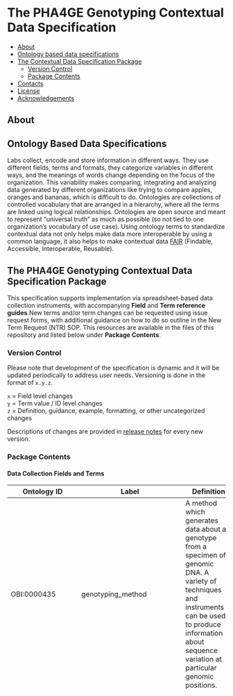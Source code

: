 # The PHA4GE Genotyping Contextual Data Specification

  - [About](#about)
  - [Ontology based data specifications](#ontology-based-data-specifications)
  - [The  Contextual Data Specification Package](#the--contextual-data-specification-package)
    - [Version Control](#version-control)
    - [Package Contents](#package-contents)
  - [Contacts](#contacts)
  - [License](#license)
  - [Acknowledgements](#acknowledgements)

## About

<Blurb>


## Ontology Based Data Specifications

Labs collect, encode and store information in different ways. They use different fields, terms and formats, they categorize variables in different ways, and the meanings of words change depending on the focus of the organization. This variability makes comparing, integrating and analyzing data generated by different organizations like trying to compare apples, oranges and bananas, which is difficult to do. Ontologies are collections of controlled vocabulary that are arranged in a hierarchy, where all the terms are linked using logical relationships. Ontologies are open source and meant to represent “universal truth” as much as possible (so not tied to one organization’s vocabulary of use case). Using ontology terms to standardize contextual data not only helps make data more interoperable by using a common language, it also helps to make contextual data [FAIR](https://www.go-fair.org/fair-principles/) (Findable, Accessible, Interoperable, Reusable).

## The PHA4GE Genotyping Contextual Data Specification Package

This specification supports implementation via spreadsheet-based data collection instruments, with accompanying **Field** and **Term reference guides**.New terms and/or term changes can be requested using issue request forms, with additional guidance on how to do so outline in the New Term Request (NTR) SOP. This resources are available in the files of this repository and listed below under **Package Contents**.

### Version Control

Please note that development of the specification is dynamic and it will be updated periodically to address user needs. Versioning is done in the format of `x.y.z`.

`x` = Field level changes <br>
`y` = Term value / ID level changes <br>
`z` = Definition, guidance, example, formatting, or other uncategorized changes

Descriptions of changes are provided in [release notes](https://github.com/cidgoh/PHA4GE_genotyping_specification/releases) for every new version.

### Package Contents

#### Data Collection Fields and Terms

|Ontology ID|Label|Definition|Guidance|Permissable values (enums)|
|---|---|---|---|---|
|OBI:0000435|genotyping_method|A method which generates data about a genotype from a specimen of genomic DNA. A variety of techniques and instruments can be used to produce information about sequence variation at particular genomic positions.|Select the method from the picklist. If the desired method is missing, submit a New Term Request.|target loci based typing; MLST; cgMLST; wgMLST; rMLST; plasmidMLST; segment based typing; whole genome based typing; SNP typing; phylogenetic typing; LINcode; in silico serotyping; In silico species detection|
|GENEPIO:0102163|genotyping_schema_taxon|The taxon that the genotyping schema characterizes.|Select the taxon from the picklist. If the desired taxon is missing, submit a New Term Request. |Achromobacter [NCBITaxon:222]; Acinetobacter [NCBITaxon:469]; Acinetobacter baumannii [NCBITaxon:470]; Actinobacillus [NCBITaxon:713]; Aeromonas [NCBITaxon:642]; Aeromonas salmonicida [NCBITaxon:645]; Aggregatibacter actinomycetemcomitans [NCBITaxon:714]; Anaplasma phagocytophilum [NCBITaxon:948]; Arcobacter [NCBITaxon:28196]; Aspergillus fumigatus [NCBITaxon:746128]; Avibacterium paragallinarum [NCBITaxon:728]; Bacillus anthracis [NCBITaxon:1392]; Bacillus cereus [NCBITaxon:1396]; Bacillus licheniformis [NCBITaxon:1402]; Bacillus subtilis [NCBITaxon:1423]; Bacteroides fragilis [NCBITaxon:817]; Bartonella bacilliformis [NCBITaxon:774]; Bartonella henselae [NCBITaxon:38323]; Bartonella washoeensis [NCBITaxon:186739]; Blastocystis [NCBITaxon:12967]; Bordetella [NCBITaxon:517]; Bordetella pertussis [NCBITaxon:520]; Brachyspira [NCBITaxon:29521]; Brucella [NCBITaxon:234]; Brucella melitensis [NCBITaxon:29459]; Burkholderia cepacia [NCBITaxon:292]; Burkholderia mallei [NCBITaxon:13373]; Burkholderia pseudomallei [NCBITaxon:28450]; Campylobacter [NCBITaxon:194]; Campylobacter coli [NCBITaxon:195]; Campylobacter jejuni [NCBITaxon:197]; Candida albicans [NCBITaxon:5476]; Candida glabrata [NCBITaxon:5478]; Candida krusei [NCBITaxon:4909]; Candida tropicalis [NCBITaxon:5482]; Carnobacterium maltaromaticum [NCBITaxon:2751]; Chlamydiales [NCBITaxon:51291]; Citrobacter [NCBITaxon:544]; Clonorchis sinensis [NCBITaxon:79923]; Clostridioides [NCBITaxon:1870884]; Clostridioides difficile [NCBITaxon:1496]; Clostridium [NCBITaxon:1485]; Clostridium botulinum [NCBITaxon:1491]; Clostridium chauvoei [NCBITaxon:46867]; Clostridium perfringens [NCBITaxon:1502]; Clostridium septicum [NCBITaxon:1504]; Corynebacterium [NCBITaxon:1716]: Corynebacterium diptheriae [NCBITaxon:1717]; Corynebacterium pseudotuberculosis [NCBITaxon:1719]; Cronobacter [NCBITaxon:413496]; Cronobacter malonaticus [NCBITaxon:413503]; Cronobacter sakazakii [NCBITaxon:28141]; Cutibacterium acnes [NCBITaxon:1747]; Dichelobacter nodosus [NCBITaxon:870]; Edwardsiella [NCBITaxon:635]; Enterobacter [NCBITaxon:547]; Enterobacter cloacae [NCBITaxon:550]; Enterobacter hormaechei [NCBITaxon:158836]; Enterococcus [NCBITaxon:1350]; Enterococcus faecium [NCBITaxon:1352]; Enterococcus faecalis [NCBITaxon:1351]; Enterococcus hirae [NCBITaxon:1354]; Escherichia [NCBITaxon:561]; Escherichia coli [NCBITaxon:562]; Escherichia fergusonii [NCBITaxon:564]; Flavobacterium psychrophilum [NCBITaxon:96345]; Francisella tularensis [NCBITaxon:263]; Gallibacterium anatis [NCBITaxon:750]; Geotrichum [NCBITaxon:43987]; Glaessarella parasuis [NCBITaxon:738]; Haemophilus [NCBITaxon:724]; Haemophilus influenzae [NCBITaxon:727]; Helicobacter cinaedi [NCBITaxon:213]; Helicobacter pylori [NCBITaxon:210]; Helicobacter suis [NCBITaxon:104628]; Influenza A virus [NCBITaxon:11320]; Klebsiella [NCBITaxon:570]; Klebsiella aerogenes [NCBITaxon:548]; Klebsiella grimontii [NCBITaxon:2058152]; Klebsiella oxytoca [NCBITaxon:571]; Klebsiella michiganensis [NCBITaxon:1134687]; Klebsiella pasteurii [NCBITaxon:2587529]; Klebsiella pneumoniae [NCBITaxon:573]; Klebsiella pneumoniae subsp. pneumoniae [NCBITaxon:72407]; Klebsiella quasipneumoniae [NCBITaxon:1463165]; Klebsiella variicola [NCBITaxon:244366]; Kluyvera [NCBITaxon:579]; Kudoa septempunctata [NCBITaxon:751907]; Lactobacillus salivarius [NCBITaxon:1624]; Lactococcus garvieae [NCBITaxon:1363]; Legionella [NCBITaxon:445]; Legionella pneumophila [NCBITaxon:446]; Leptospira [NCBITaxon:171]; Liberibacter solanacearum [NCBITaxon:556287]; Listeria [NCBITaxon:1637]; Listeria monocytogenes [NCBITaxon:1639]; Macrococcus canis [NCBITaxon:1855823]; Macrococcus caseolyticus [NCBITaxon:69966]; Mammaliicoccus sciuri [NCBITaxon:1296]; Mannheimia haemolytica [NCBITaxon:75985]; Melissococcus plutonius [NCBITaxon:33970]; Moraxella [NCBITaxon:475]; Morganella morganii [NCBITaxon:582]; Mycobacteriaceae [NCBITaxon:1762]; Mycobacterium [NCBITaxon:1763]; Mycobacterium africanum [NCBITaxon:33894]; Mycobacterium bovis [NCBITaxon:1765]; Mycobacterium canetti [NCBITaxon:78331]; Mycobacterium tuberculosis [NCBITaxon:1773]; Mycobacterioides abscessus [NCBITaxon:36809]; Mycoplasma agalactiae [NCBITaxon:2110]; Mycoplasma anserisalpingitidis [NCBITaxon:519450]; Mycoplasma bovis [NCBITaxon:28903]; Mycoplasma flocculare [NCBITaxon:2128]; Mycoplasma gallisepticum [NCBITaxon:2096]; Mycoplasma genitalium [NCBITaxon:2097]; Mycoplasma hominis [NCBITaxon:2098]; Mycoplasma hypopneumoniae [NCBITaxon:2099]; Mycoplasma hyorhinis [NCBITaxon:2100]; Mycoplasma hyosynoviae [Mycoplasma hyosynoviae]; Mycoplasma iowae [NCBITaxon:2116]; Mycoplasma pneumoniae [NCBITaxon:722438]; Mycoplasma synoviae [NCBITaxon:2109]; Neisseria [NCBITaxon:482]; Neisseria meningitidis [NCBITaxon:487]; Orientia tustsugamushi [NCBITaxon:784]; Ornithobacterium rhinotracheale [NCBITaxon:28251]; Paenibacillus larvae [NCBITaxon:1464]; Pasteurella multocida [NCBITaxon:747]; Pediococcus pentosaceus [NCBITaxon:1255]; Photobacterium damselae [NCBITaxon:38293]; Photorhabdus [NCBITaxon:29487]; Piscirickettsia salmonis [NCBITaxon:1238]; Porphyromonas gingivalis [NCBITaxon:837]; Proteus [NCBITaxon:583]; Proteus mirabilis [NCBITaxon:584]; Providencia stuartii [NCBITaxon:588]; Pseudomonas [NCBITaxon:286]; Pseudomonas aeruginosa [NCBITaxon:287]; Pseudomonas fluorescens [NCBITaxon:294]; Pseudomonas putida [NCBITaxon:303]; Rhodococcus anatipestifer [NCBITaxon:1827]; Riemerella [NCBITaxon:34085]; Salmonella [NCBITaxon:590]; Salmonella enterica [NCBITaxon:28901]; Salmonella enterica subsp. enterica [NCBITaxon:59201]; Saprolegnia parasitica [NCBITaxon:101203]; Serratia [NCBITaxon:613]; Serratia marcescens [NCBITaxon:615]; Severe Acute Respiratory Syndrome Coronavirus 2 [NCBITaxon:2697049]; Shewanella [NCBITaxon:22]; Sinorhizobium [NCBITaxon:28105]; Staphylococcus [NCBITaxon:1279]; Staphylococcus argenteus [NCBITaxon:985002]; Staphylococcus aureus [NCBITaxon:1280]; Staphylococcus capitis [NCBITaxon:29388]; Staphylococcus chromogenes [NCBITaxon:46126]; Staphylococcus epidermis [NCBITaxon:1282]; Staphylococcus haemolyticus [NCBITaxon:1283]; Staphylococcus hominis [NCBITaxon:1290]; Staphylococcus pseudintermedius [NCBITaxon:283734]; Stenotrophomonas maltophilia [NCBITaxon:40324]; Streptococcus [NCBITaxon:1301]; Streptococcus agalactiae [NCBITaxon:1311]; Streptococcus bovis [NCBITaxon:1335]; Streptococcus canis [NCBITaxon:1329]; streptococcus dysgalactiae [NCBITaxon:1334]; Streptococcus equinus [NCBITaxon:1335; Streptococcu gallolyticus [NCBITaxon:315405]; Streptococcus iniae [NCBITaxon:1346]; Streptococcus mitis [NCBITaxon:28037]; Streptococcus pneumoniae [NCBITaxon:1313]; Streptococcus pyogenes [NCBITaxon:1314; Streptococcus suis [NCBITaxon:1307]; Streptococcu thermophilus [NCBITaxon:1308]; Streptococcus uberis [NCBITaxon:1349]; Streptococcus zooepidemicus [NCBITaxon:40041]; Shigella [NCBITaxon:620]; Taylorella [NCBITaxon:29574]; Tenacibaculum [NCBITaxon:104267]; Treponema pallidum [NCBITaxon:160]; Trichomonas vaginalis [NCBITaxon:5722]; Ureaplasma [NCBITaxon:2129]; Vibrio [NCBITaxon:662]; Streptomyces [NCBITaxon:1883]; Vibrio cholerae [NCBITaxon:666]; Vibrio parahaemolyticus [NCBITaxon:670]; Vibrio tapetis [NCBITaxon:52443]; Vibrio vulnificus [NCBITaxon:672]; Wolbachia [NCBITaxon:953]; Xanthomonas citri [NCBITaxon:346]; Xylella fastidiosa [NCBITaxon:2371]; Yersinia [NCBITaxon:629]; Yersinia enterocolitica [NCBITaxon:630]; Yersinia pseudotuberculosis [NCBITaxon:1649845]; Yersinia ruckeri [NCBITaxon:29486]|
|GENEPIO:0102164|genotyping_database_name|The name of the database containing a set of allelic profiles and sequences for genotyping.|Provide the name of the database containing the alleles and allele sequences.|free text (string)|
|GENEPIO:0102165|genotyping_database_version|The version of the database containing a set of allelic profiles and sequences for genotyping.|Provide the database version. If a semantic version is unavailable (e.g. x.y.z), provide the date of database download (or date of database creation if the database is developed in-house). Provide dates in ISO 8601 format (YYYY-MM-DD).|free text (string)|
|GENEPIO:0102166|genotyping_schema_name|The name of the genotyping schema containing the traits (such as loci and alleles) used to determine the genotype.|Include the schema name as provided by the database. |free text (string)|
|GENEPIO:0102167|genotyping_software_name|The name of the software used to determine the genotype.|Select the name of the typing tool from the pick list. If the desired tool is not in the list, submit a New Term Request.|ARIBA; assembly_typer; BIGSdb; BPagST; BTyper3; characterize_neisseria_capsule; ChewBBACA; CoreProfiler; emm-typer; FastMLST; GBS-SBG; hicap; Kleborate; legsta; meningotype; Mentalist; MiST; MLST; mykrobe; PneumoKITy; pyMLST; pyngoST; Ridom SeqSphere+; SeqSero2; ShigaTyper; SISTR; SpoTyping; SRST2; stringMLST; TBProfiler; Toxin|
|GENEPIO:0102168|genotyping_software_version|The version number of the software used to determine the sequence type.|Provide the software version. If a semantic version is unavailable (e.g. x.y.z), provide the date of database download (or date of database creation if the database is developed in-house). Provide dates in ISO 8601 format (YYYY-MM-DD).|free text (string)|
|SO:0001027|genotype|The set of alleles and variants an individual carries in a particular genes or gene locations.|Provide the genotype as it is output from the typing software. Provide the most granular type. Add any notes about how to interpret untypable  results or new sequence types in the "genotyping_details" field.|free text (string)|
|GENEPIO:0102169|genoype_confidence_value|The measure of confidence provided for a genotype call.|Some software provides a confidence value for a genotyping result. Different confidence scales are used across the community. Provide the confidence value as it is output from the tool. Add any notes about the confidence value in the "genotyping_details" field.|free text (string)|
|GENEPIO:0102170|genotyping_details|The details of the details of the genotyping assay.|Provide any extra information that may be useful for interpreting the genotyping results such as citations, and explanations of notations denoting new sequence types or untypable results.|free text (string)|

#### Worked Examples
1) In silico serotyping - Acinetobacter (Kaptive) - K antigen
genotyping_method: in silico serotyping	
genotyping_schema_taxon: Acinetobacter baumannii [NCBITaxon:470] 	
genotyping_database_name: kaptive	
genotyping_database_version: 2.0.1	
genotyping_schema_name: Acinetobacter kleb k	
genotyping_software_name: kaptive	
genotyping_software_version: 3.0.1	
genotype: KL3	
genotype_confidence_value: Strong	
genotyping_details:

2) MLST - Staphylococcus aureus (MLST tool)
genotyping_method: MLST	
genotyping_schema_taxon: Staphylococcus aureus [NCBITaxon:1280]	
genotyping_database_name: pubmlst	
genotyping_database_version: 2025-09-01	
genotyping_schema_name: saureus	
genotyping_software_name: mlst	
genotyping_software_version: 2.0	
genotype: 5	
genotype_confidence_value: 	
genotyping_details:

3) MLST - Acinetobacter baumanii (pubmlst)
genotyping_method: MLST	
genotyping_schema_taxon: Acinetobacter baumannii [NCBITaxon:470]
genotyping_database_name: pubmlst	
genotyping_database_version: 2025-09-01	
genotyping_schema_name: MLST (Pasteur)	
genotyping_software_name: pubmlst		
genotyping_software_version: 2025-09-01	
genotype: ST2	
genotype_confidence_value: 	
genotyping_details:


#### New Term Request (NTR) SOP
- [Online version](https://docs.google.com/document/d/e/2PACX-1vSLfdjK53wqgq9kvrPfovwtBOUQGPEOetb4rMq9t1De5A6V1iHrGZzUPfIGp-KXk3_qLiiXLSdEB5tF/pub)

## Contacts
For more information and/or assistance, contact Emma Griffiths at emma_griffiths@sfu.ca or submit a repository [issue request](<INSERT REPOSITORY ISSUES URL>).

## License

_Pending / To Be Determined_

## Acknowledgements

Brought to you by The [Centre for Infectious disease Genomics and One Health](https://cidgoh.ca/) and the [Public Health Alliance for Genomic Epidemiology](pha4ge.org) [Data Structures Workgroup](https://pha4ge.org/data-structures/).

![PHA4GE-logo](https://camo.githubusercontent.com/8d7a0f5b166dbc4467a7e388c213840a1d6130842f8a62d37c275d181f1d96e4/68747470733a2f2f7068613467652e6f72672f77702d636f6e74656e742f75706c6f6164732f323032302f30392f70686167652d6c6f676f2d7468696e2e706e67)
![LogoCIDGOH2](https://github.com/cidgoh/specification-repo-template/assets/48695054/87fa713d-8fd7-453d-8542-fc413069e842)
